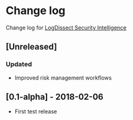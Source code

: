 # Change log
Change log for [LogDissect Security Intelligence](https://github.com/dogoncouch/ldsi)

## [Unreleased]
### Updated
- Improved risk management workflows

## [0.1-alpha] - 2018-02-06
- First test release
